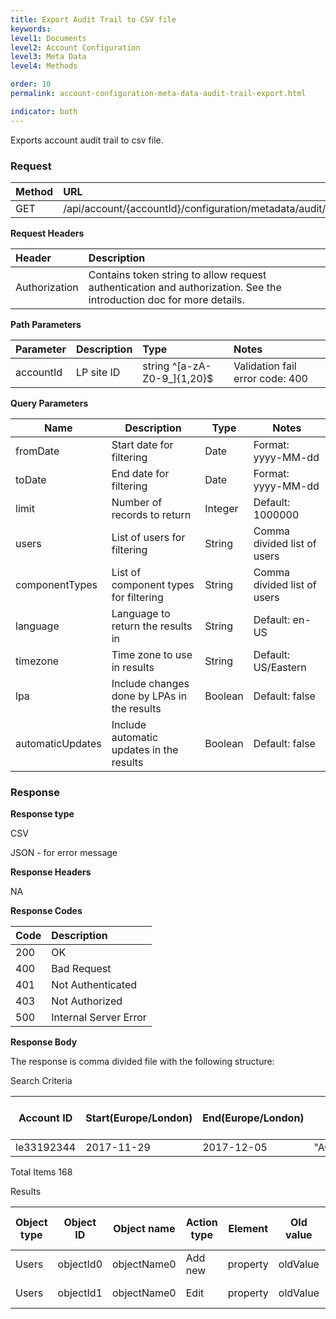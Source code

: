 ```yaml
---
title: Export Audit Trail to CSV file
keywords:
level1: Documents
level2: Account Configuration
level3: Meta Data
level4: Methods

order: 10
permalink: account-configuration-meta-data-audit-trail-export.html

indicator: both
---
```


Exports account audit trail to csv file.

### Request

| Method | URL |
| :-------- | :------ |
| GET | /api/account/{accountId}/configuration/metadata/audit/export |

**Request Headers**

| Header | Description |
| :------- | :-------------- |
|Authorization | Contains token string to allow request authentication and authorization. See the introduction doc for more details. |



**Path Parameters**

|Parameter|  Description|  Type|  Notes| 
|:----------|  :--------------|  :--------------|  :---| 
|accountId|  LP site ID|  string ^[a-zA-Z0-9_]{1,20}$|  Validation fail error code: 400 |

**Query Parameters**

| Name            | Description                                                                  | Type    | Notes                                          |
|-----------------|------------------------------------------------------------------------------|---------|------------------------------------------------|
|fromDate|Start date for filtering|Date|Format: yyyy-MM-dd|
|toDate|End date for filtering|Date|Format: yyyy-MM-dd|
|limit|Number of records to return|Integer| Default: 1000000|
|users|List of users for filtering|String|Comma divided list of users|
|componentTypes|List of component types for filtering|String|Comma divided list of users|
|language|Language to return the results in|String|Default: en-US|
|timezone|Time zone to use in results|String|Default: US/Eastern|
|lpa|Include changes done by LPAs in the results|Boolean|Default: false|
|automaticUpdates|Include automatic updates in the results|Boolean|Default: false|

### Response

**Response type**

CSV

JSON - for error message

**Response Headers**

NA 

**Response Codes**

| Code | Description |
| :----- | :------------ |
| 200 | OK |
| 400 | Bad Request |
| 401 | Not Authenticated |
| 403 | Not Authorized |
| 500 | Internal Server Error |

**Response Body**

The response is comma divided file with the following structure:

Search Criteria

| Account ID | Start(Europe/London) | End(Europe/London) | Object types | Originators | Include Automatic Updates | Include LPA | Users |
| --- | --- | --- | --- | --- | --- | --- | --- |
|le33192344|2017-11-29|2017-12-05|"ACUserObject,ACSkillObject,ACProfileObject,ACAgentGroupObject"|All|true|true|

Total Items
168

Results

| Object type | Object ID | Object name | Action type | Element | Old value | New value | Date and time | Originator | Originator Employee ID | Originator Profiles |
| --- | --- | --- | --- | --- | --- | --- | --- |--- | --- | --- |
| Users | objectId0 | objectName0 | Add new | property | oldValue | newValue | 2017-12-05T11:47:06 | user name | employeeId | "[profile1, profile2]" |
|Users | objectId1 | objectName0 | Edit | property | oldValue | newValue | 2017-12-05T11:47:06 | user name | employeeId | "[profile1, profile2]"|


